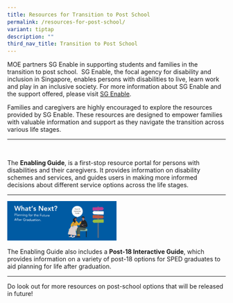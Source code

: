 ```yaml
---
title: Resources for Transition to Post School
permalink: /resources-for-post-school/
variant: tiptap
description: ""
third_nav_title: Transition to Post School
---
```

<p>MOE partners SG Enable in supporting students and families in the transition
to post school.&nbsp; SG Enable, the focal agency for disability and inclusion
in Singapore, enables persons with disabilities to live, learn work and
play in an inclusive society. For more information about SG Enable and
the support offered, please visit <a href="www.sgenable.sg" rel="noopener nofollow" target="_blank">SG Enable</a>.</p>
<p>Families and caregivers are highly encouraged to explore the resources
provided by SG Enable. These resources are designed to empower families
with valuable information and support as they navigate the transition across
various life stages.</p>
<hr>
<p></p>
<div class="isomer-image-wrapper">
<img style="width: 50%;" height="auto" width="100%" alt="" src="/images/EG_Logo_PNG_Hires.png">
</div>
<p>The <strong>Enabling Guide</strong>, is a first-stop resource portal for
persons with disabilities and their caregivers. It provides information
on disability schemes and services, and guides users in making more informed
decisions about different service options across the life stages.</p>
<hr>
<div class="isomer-image-wrapper">
<img style="width: 50%;" height="auto" width="100%" alt="" src="/images/post18interactiveguide.png">
</div>
<p></p>
<p>The Enabling Guide also includes a&nbsp;<strong>Post-18 Interactive Guide</strong>,
which provides information on a variety of post-18 options for SPED graduates
to aid planning for life after graduation.</p>
<hr>
<p>Do look out for more resources on post-school options that will be released
in future!</p>